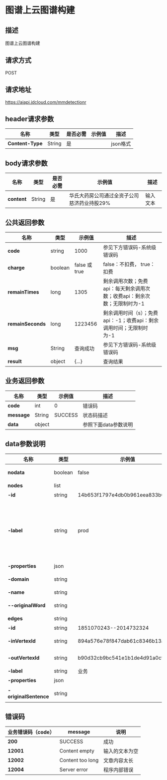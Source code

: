 # 图谱上云图谱构建


## 描述
图谱上云图谱构建

## 请求方式
POST

## 请求地址
https://aiapi.jdcloud.com/mmdetectionr


## header请求参数
|名称|类型|是否必需|示例值|描述|
|---|---|---|---|---|
|**Content-Type**|String|是| |json格式|

## body请求参数 
|名称|类型|是否必需|示例值|描述|
|---|---|---|---|---|
|**content**|String|是|华氏大药房公司通过全资子公司慈济药业持股29%	 |输入文本|



## 公共返回参数
|名称|类型|示例值|描述|
|---|---|---|---|
|**code**|string|1000|参见下方错误码-系统级错误码|
|**charge**|boolean|false 或 true	|false：不扣费， true：扣费|
|**remainTimes**|long|1305|剩余调用次数；免费api：每天剩余调用次数；收费api：剩余次数；无限制时为-1|
|**remainSeconds**|long|1223456|剩余调用时间（s）；免费api：-1；收费api：剩余调用时间；无限制时为-1|
|**msg**|String|查询成功	|参见下方错误码-系统级错误码|
|**result**|object|{...}	|查询结果|

## 业务返回参数
|名称|类型|示例值|描述|
|---|---|---|---|
|**code**|int|0|错误码|
|**message**|String|SUCCESS	|状态码描述|
|**data**|object|		|参照下面data参数说明|


## data参数说明
|名称|类型|示例值|描述|
|---|---|---|---|
|**nodata**|boolean|false	|是否没有数据|
|**nodes**|list|		|节点|
|**-id**|string|14b653f1797e4db0b961eea833b03341			|节点id|
|**-label**|string|prod	|节点类别（prod:产品，corp：公司，spec：指标）|
|**-properties**|json|		|属性|
|**-domain**|string|		|所属公司|
|**-name**|string|	|名称|
|**--originalWord**|string|		|原始名称|
|**edges**|string|		|边|
|**-id**|string|1851070243--2014732324			|边id|
|**-inVertexId**|string|894a576e78f847dab61c8346b13af077			|入节点的id|
|**-outVertexId**|string|b90d32cb9bc541e1b1de4d91a0cf1816			|出节点的id|
|**-label**|string|业务		|边名称|
|**-properties**|json|		|属性|
|**-originalSentence**|string|		|所在原句|




## 错误码
|业务错误码（code）	|message|说明|
|---|---|---|
|**200**|SUCCESS|成功|
|**12001**|Content empty	|输入的文本为空|
|**12002**|Content too long		|文章内容太长|
|**12004**|Server error		|程序内部错误|
